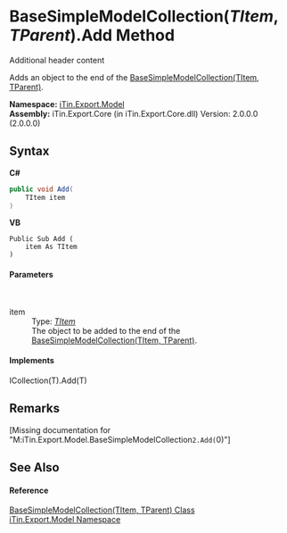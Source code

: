# BaseSimpleModelCollection(*TItem*, *TParent*).Add Method 
Additional header content 

Adds an object to the end of the <a href="T_iTin_Export_Model_BaseSimpleModelCollection_2">BaseSimpleModelCollection(TItem, TParent)</a>.

**Namespace:**&nbsp;<a href="N_iTin_Export_Model">iTin.Export.Model</a><br />**Assembly:**&nbsp;iTin.Export.Core (in iTin.Export.Core.dll) Version: 2.0.0.0 (2.0.0.0)

## Syntax

**C#**<br />
``` C#
public void Add(
	TItem item
)
```

**VB**<br />
``` VB
Public Sub Add ( 
	item As TItem
)
```


#### Parameters
&nbsp;<dl><dt>item</dt><dd>Type: <a href="T_iTin_Export_Model_BaseSimpleModelCollection_2">*TItem*</a><br />The object to be added to the end of the <a href="T_iTin_Export_Model_BaseSimpleModelCollection_2">BaseSimpleModelCollection(TItem, TParent)</a>.</dd></dl>

#### Implements
ICollection(T).Add(T)<br />

## Remarks
\[Missing <remarks> documentation for "M:iTin.Export.Model.BaseSimpleModelCollection`2.Add(`0)"\]

## See Also


#### Reference
<a href="T_iTin_Export_Model_BaseSimpleModelCollection_2">BaseSimpleModelCollection(TItem, TParent) Class</a><br /><a href="N_iTin_Export_Model">iTin.Export.Model Namespace</a><br />